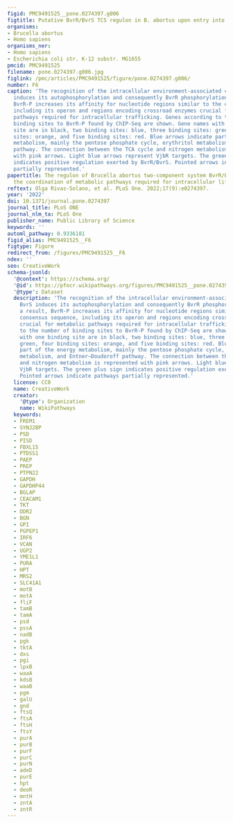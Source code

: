 ```yaml
---
figid: PMC9491525__pone.0274397.g006
figtitle: Putative BvrR/BvrS TCS regulon in B. abortus upon entry into the host cell
organisms:
- Brucella abortus
- Homo sapiens
organisms_ner:
- Homo sapiens
- Escherichia coli str. K-12 substr. MG1655
pmcid: PMC9491525
filename: pone.0274397.g006.jpg
figlink: /pmc/articles/PMC9491525/figure/pone.0274397.g006/
number: F6
caption: 'The recognition of the intracellular environment-associated cues by BvrS
  induces its autophosphorylation and consequently BvrR phosphorylation. As a result,
  BvrR-P increases its affinity for nucleotide regions similar to the consensus sequence,
  including its operon and regions encoding crossroad enzymes crucial for metabolic
  pathways required for intracellular trafficking. Genes according to the number of
  binding sites to BvrR-P found by ChIP-Seq are shown. Gene names with one binding
  site are in black, two binding sites: blue, three binding sites: green, four binding
  sites: orange, and five binding sites: red. Blue arrows indicate part of the energy
  metabolism, mainly the pentose phosphate cycle, erythritol metabolism, and Entner–Doudoroff
  pathway. The connection between the TCA cycle and nitrogen metabolism is represented
  with pink arrows. Light blue arrows represent VjbR targets. The green plus sign
  indicates positive regulation exerted by BvrR/BvrS. Pointed arrows indicate pathways
  partially represented.'
papertitle: The regulon of Brucella abortus two-component system BvrR/BvrS reveals
  the coordination of metabolic pathways required for intracellular life.
reftext: Olga Rivas-Solano, et al. PLoS One. 2022;17(9):e0274397.
year: '2022'
doi: 10.1371/journal.pone.0274397
journal_title: PLoS ONE
journal_nlm_ta: PLoS One
publisher_name: Public Library of Science
keywords: ''
automl_pathway: 0.9336181
figid_alias: PMC9491525__F6
figtype: Figure
redirect_from: /figures/PMC9491525__F6
ndex: ''
seo: CreativeWork
schema-jsonld:
  '@context': https://schema.org/
  '@id': https://pfocr.wikipathways.org/figures/PMC9491525__pone.0274397.g006.html
  '@type': Dataset
  description: 'The recognition of the intracellular environment-associated cues by
    BvrS induces its autophosphorylation and consequently BvrR phosphorylation. As
    a result, BvrR-P increases its affinity for nucleotide regions similar to the
    consensus sequence, including its operon and regions encoding crossroad enzymes
    crucial for metabolic pathways required for intracellular trafficking. Genes according
    to the number of binding sites to BvrR-P found by ChIP-Seq are shown. Gene names
    with one binding site are in black, two binding sites: blue, three binding sites:
    green, four binding sites: orange, and five binding sites: red. Blue arrows indicate
    part of the energy metabolism, mainly the pentose phosphate cycle, erythritol
    metabolism, and Entner–Doudoroff pathway. The connection between the TCA cycle
    and nitrogen metabolism is represented with pink arrows. Light blue arrows represent
    VjbR targets. The green plus sign indicates positive regulation exerted by BvrR/BvrS.
    Pointed arrows indicate pathways partially represented.'
  license: CC0
  name: CreativeWork
  creator:
    '@type': Organization
    name: WikiPathways
  keywords:
  - FREM1
  - SYNJ2BP
  - PSD
  - PISD
  - FBXL15
  - PTDSS1
  - PAEP
  - PREP
  - PTPN22
  - GAPDH
  - GAPDHP44
  - BGLAP
  - CEACAM1
  - TKT
  - DDR2
  - BGN
  - GPI
  - PGPEP1
  - IRF6
  - VCAN
  - UGP2
  - YME1L1
  - PURA
  - HPT
  - MRS2
  - SLC41A1
  - motB
  - motA
  - fliF
  - tamB
  - tamA
  - psd
  - pssA
  - nadB
  - pgk
  - tktA
  - dxs
  - pgi
  - lpxB
  - waaA
  - kdsB
  - waaB
  - pgm
  - galU
  - gnd
  - ftsQ
  - ftsA
  - ftsH
  - ftsY
  - purA
  - purB
  - purF
  - purC
  - purN
  - adeD
  - purE
  - hpt
  - deoR
  - mntH
  - zntA
  - zntR
---
```

